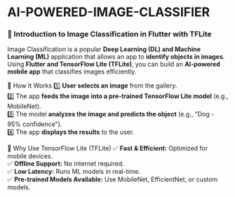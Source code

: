 # AI-POWERED-IMAGE-CLASSIFIER

### **📌 Introduction to Image Classification in Flutter with TFLite**  

Image Classification is a popular **Deep Learning (DL) and Machine Learning (ML)** application that allows an app to **identify objects in images**. Using **Flutter and TensorFlow Lite (TFLite)**, you can build an **AI-powered mobile app** that classifies images efficiently.  



🔹 How It Works
1️⃣ **User selects an image** from the gallery.  
2️⃣ The app **feeds the image into a pre-trained TensorFlow Lite model** (e.g., MobileNet).  
3️⃣ The model **analyzes the image and predicts the object** (e.g., "Dog - 95% confidence").  
4️⃣ The app **displays the results** to the user.  


🔹 Why Use TensorFlow Lite (TFLite) 
✅ **Fast & Efficient:** Optimized for mobile devices.  
✅ **Offline Support:** No internet required.  
✅ **Low Latency:** Runs ML models in real-time.  
✅ **Pre-trained Models Available:** Use MobileNet, EfficientNet, or custom models.  

